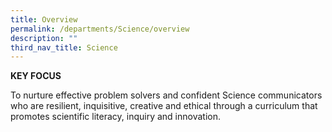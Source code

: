 ```yaml
---
title: Overview
permalink: /departments/Science/overview
description: ""
third_nav_title: Science
---
```

**KEY FOCUS**

To nurture effective problem solvers and confident Science communicators who are resilient, inquisitive, creative and ethical through a curriculum that promotes scientific literacy, inquiry and innovation.
